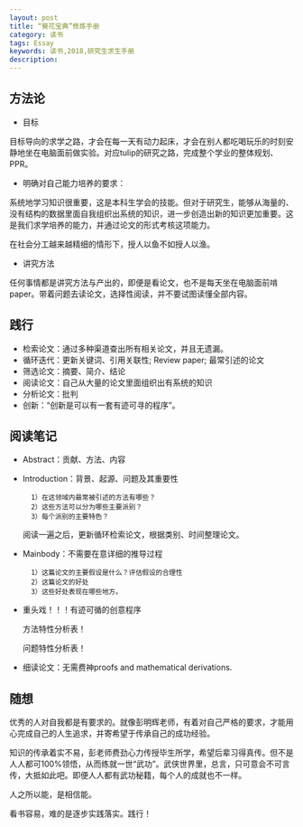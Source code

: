 ```yaml
--- 
layout: post
title: “葵花宝典”修炼手册
category: 读书
tags: Essay
keywords: 读书,2018,研究生求生手册
description: 
--- 
```


## 方法论

- 目标

目标导向的求学之路，才会在每一天有动力起床，才会在别人都吃喝玩乐的时刻安静地坐在电脑面前做实验。对应tulip的研究之路，完成整个学业的整体规划、PPR。

- 明确对自己能力培养的要求：

系统地学习知识很重要，这是本科生学会的技能。但对于研究生，能够从海量的、没有结构的数据里面自我组织出系统的知识，进一步创造出新的知识更加重要。这是我们求学培养的能力，并通过论文的形式考核这项能力。
  
在社会分工越来越精细的情形下，授人以鱼不如授人以渔。

- 讲究方法

任何事情都是讲究方法与产出的，即便是看论文，也不是每天坐在电脑面前啃paper。带着问题去读论文，选择性阅读，并不要试图读懂全部内容。 

## 践行

- 检索论文：通过多种渠道查出所有相关论文，并且无遗漏。  
- 循环迭代：更新关键词、引用关联性; Review paper; 最常引述的论文  
- 筛选论文：摘要、简介、结论
- 阅读论文：自己从大量的论文里面组织出有系统的知识
- 分析论文：批判  
- 创新：“创新是可以有一套有迹可寻的程序”。  

## 阅读笔记

- Abstract：贡献、方法、内容

- Introduction：背景、起源、问题及其重要性  

		1）在这领域内最常被引述的方法有哪些？
		2）这些方法可以分为哪些主要派别？
		3）每个派别的主要特色？
		
	阅读一遍之后，更新循环检索论文，根据类别、时间整理论文。

- Mainbody：不需要在意详细的推导过程

		1）这篇论文的主要假设是什么？评估假设的合理性
		2）这篇论文的好处
		3）这些好处表现在哪些地方。
- 重头戏！！！有迹可循的创意程序 

 	方法特性分析表！ 	
 	
 	问题特性分析表！  
 	
- 细读论文：无需费神proofs and mathematical derivations.

## 随想

优秀的人对自我都是有要求的。就像彭明辉老师，有着对自己严格的要求，才能用心完成自己的人生追求，并寄希望于传承自己的成功经验。

知识的传承着实不易，彭老师费劲心力传授毕生所学，希望后辈习得真传。但不是人人都可100%领悟，从而练就一世“武功”。武侠世界里，总言，只可意会不可言传，大抵如此吧。即便人人都有武功秘籍，每个人的成就也不一样。

人之所以能，是相信能。

看书容易，难的是逐步实践落实。践行！